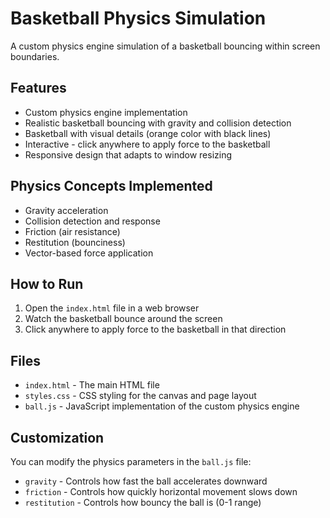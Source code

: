 # Basketball Physics Simulation

A custom physics engine simulation of a basketball bouncing within screen boundaries.

## Features

- Custom physics engine implementation
- Realistic basketball bouncing with gravity and collision detection
- Basketball with visual details (orange color with black lines)
- Interactive - click anywhere to apply force to the basketball
- Responsive design that adapts to window resizing

## Physics Concepts Implemented

- Gravity acceleration
- Collision detection and response
- Friction (air resistance)
- Restitution (bounciness)
- Vector-based force application

## How to Run

1. Open the `index.html` file in a web browser
2. Watch the basketball bounce around the screen
3. Click anywhere to apply force to the basketball in that direction

## Files

- `index.html` - The main HTML file
- `styles.css` - CSS styling for the canvas and page layout
- `ball.js` - JavaScript implementation of the custom physics engine

## Customization

You can modify the physics parameters in the `ball.js` file:

- `gravity` - Controls how fast the ball accelerates downward
- `friction` - Controls how quickly horizontal movement slows down
- `restitution` - Controls how bouncy the ball is (0-1 range)

